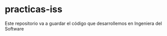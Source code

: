 practicas-iss
=============

Este repositorio va a guardar el código que desarrollemos en Ingeniera del Software


